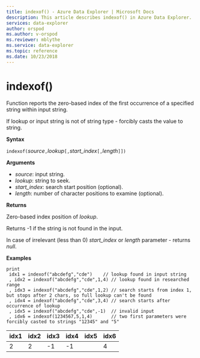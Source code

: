 ```yaml
---
title: indexof() - Azure Data Explorer | Microsoft Docs
description: This article describes indexof() in Azure Data Explorer.
services: data-explorer
author: orspod
ms.author: v-orspod
ms.reviewer: mblythe
ms.service: data-explorer
ms.topic: reference
ms.date: 10/23/2018
---
```

# indexof()

Function reports the zero-based index of the first occurrence of a specified string within input string.

If lookup or input string is not of string type - forcibly casts the value to string.

**Syntax**

`indexof(`*source*`,`*lookup*`[,`*start_index*`[,`*length*`]])`

**Arguments**

* *source*: input string.  
* *lookup*: string to seek.
* *start_index*: search start position (optional).
* *length*: number of character positions to examine (optional).

**Returns**

Zero-based index position of *lookup*.

Returns -1 if the string is not found in the input.

In case of irrelevant (less than 0) *start_index* or *length* parameter - returns *null*.

**Examples**
```kusto
print
 idx1 = indexof("abcdefg","cde")    // lookup found in input string
 , idx2 = indexof("abcdefg","cde",1,4) // lookup found in researched range 
 , idx3 = indexof("abcdefg","cde",1,2) // search starts from index 1, but stops after 2 chars, so full lookup can't be found
 , idx4 = indexof("abcdefg","cde",3,4) // search starts after occurrence of lookup
 , idx5 = indexof("abcdefg","cde",-1)  // invalid input
 , idx6 = indexof(1234567,5,1,4)       // two first parameters were forcibly casted to strings "12345" and "5"
```

|idx1|idx2|idx3|idx4|idx5|idx6|
|----|----|----|----|----|----|
|2   |2   |-1  |-1  |    |4   |
